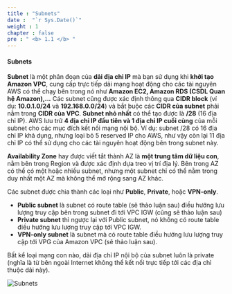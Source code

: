 ```yaml
---
title : "Subnets"
date :  "`r Sys.Date()`" 
weight : 1 
chapter : false
pre : " <b> 1.1 </b> "
---
```


#### Subnets

**Subnet** là một phân đoạn của **dải địa chỉ IP** mà bạn sử dụng khi **khởi tạo Amazon VPC**, cung cấp trực tiếp dải mạng hoạt động cho các tài nguyên AWS có thể chạy bên trong nó như **Amazon EC2, Amazon RDS (CSDL Quan hệ Amazon),...** Các subnet cũng được xác định thông qua **CIDR block** (ví dụ: **10.0.1.0/24** và **192.168.0.0/24**) và bắt buộc các **CIDR của subnet** phải nằm trong **CIDR của VPC**. **Subnet nhỏ nhất** có thể tạo được là **/28** (16 địa chỉ IP). AWS lưu trữ **4 địa chỉ IP đầu tiên và 1 địa chỉ IP cuối cùng** của mỗi subnet cho các mục đích kết nối mạng nội bộ. Ví dụ: subnet  /28 có 16 địa chỉ IP khả dụng, nhưng loại bỏ 5 reserved IP cho AWS, như vậy còn lại 11 địa chỉ IP có thể sử dụng cho các tài nguyên hoạt động bên trong subnet này.

**Availability Zone** hay được viết tắt thành AZ là **một trung tâm dữ liệu con**, nằm bên trong Region và được xác định dựa treo vị trí địa lý. Bên trong AZ có thể có một hoặc nhiều subnet, nhưng một subnet chỉ có thể nằm trong duy nhất một AZ mà không thể mở rộng sang AZ khác.  

Các subnet được chia thành các loại như **Public**, **Private**, hoặc **VPN-only**. 
+ **Public subnet** là subnet có route table (sẽ thảo luận sau) điều hướng lưu lượng truy cập bên trong subnet đi tới VPC IGW (cũng sẽ thảo luận sau) 
+ **Private subnet** thì ngược lại với Public subnet, nó không có route table điều hướng lưu lượng truy cập tới VPC IGW. 
+ **VPN-only subnet** là subnet mà có route table điều hướng lưu lượng truy cập tới VPG của Amazon VPC (sẽ thảo luận sau). 

Bất kể loại mạng con nào, dải địa chỉ IP nội bộ của subnet luôn là private (nghĩa là từ bên ngoài Internet không thể kết nối trực tiếp tới các địa chỉ thuộc dải này).


![Subnets](/images/1-Introduce/subnet.png?featherlight=false&width=50pc)
